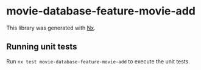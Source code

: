 # movie-database-feature-movie-add

This library was generated with [Nx](https://nx.dev).

## Running unit tests

Run `nx test movie-database-feature-movie-add` to execute the unit tests.
